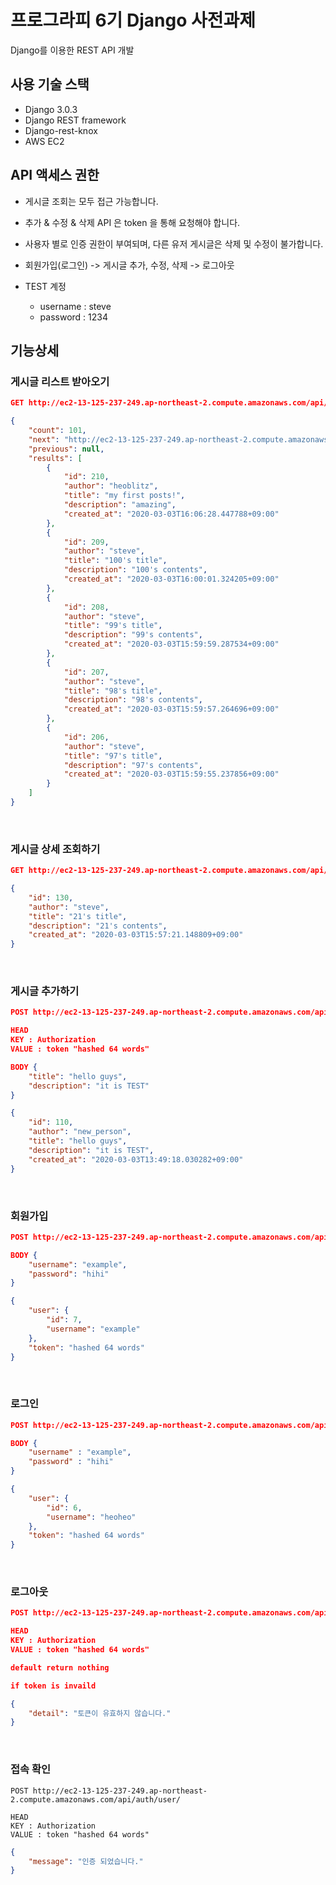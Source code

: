 # 프로그라피 6기 Django 사전과제

Django를 이용한 REST API 개발

## 사용 기술 스택

* Django 3.0.3
* Django REST framework
* Django-rest-knox
* AWS EC2

## API 액세스 권한

* 게시글 조회는 모두 접근 가능합니다.

* 추가 & 수정 & 삭제 API 은 token 을 통해 요청해야 합니다.

* 사용자 별로 인증 권한이 부여되며, 다른 유저 게시글은 삭제 및 수정이 불가합니다.

* 회원가입(로그인) -> 게시글 추가, 수정, 삭제 -> 로그아웃

* TEST 계정

    * username : steve
    * password : 1234

### 

## 기능상세

### 게시글 리스트 받아오기

```json
GET http://ec2-13-125-237-249.ap-northeast-2.compute.amazonaws.com/api/posts/
```
```json
{
    "count": 101,
    "next": "http://ec2-13-125-237-249.ap-northeast-2.compute.amazonaws.com/api/posts/?page=2",
    "previous": null,
    "results": [
        {
            "id": 210,
            "author": "heoblitz",
            "title": "my first posts!",
            "description": "amazing",
            "created_at": "2020-03-03T16:06:28.447788+09:00"
        },
        {
            "id": 209,
            "author": "steve",
            "title": "100's title",
            "description": "100's contents",
            "created_at": "2020-03-03T16:00:01.324205+09:00"
        },
        {
            "id": 208,
            "author": "steve",
            "title": "99's title",
            "description": "99's contents",
            "created_at": "2020-03-03T15:59:59.287534+09:00"
        },
        {
            "id": 207,
            "author": "steve",
            "title": "98's title",
            "description": "98's contents",
            "created_at": "2020-03-03T15:59:57.264696+09:00"
        },
        {
            "id": 206,
            "author": "steve",
            "title": "97's title",
            "description": "97's contents",
            "created_at": "2020-03-03T15:59:55.237856+09:00"
        }
    ]
}
```
<br>

### 게시글 상세 조회하기

```json
GET http://ec2-13-125-237-249.ap-northeast-2.compute.amazonaws.com/api/posts/{id}/
```
```json
{
    "id": 130,
    "author": "steve",
    "title": "21's title",
    "description": "21's contents",
    "created_at": "2020-03-03T15:57:21.148809+09:00"
}
```
<br>

### 게시글 추가하기

```json
POST http://ec2-13-125-237-249.ap-northeast-2.compute.amazonaws.com/api/posts/create/

HEAD
KEY : Authorization
VALUE : token "hashed 64 words"

BODY {
    "title": "hello guys",
    "description": "it is TEST"
}
```
```json
{
    "id": 110,
    "author": "new_person",
    "title": "hello guys",
    "description": "it is TEST",
    "created_at": "2020-03-03T13:49:18.030282+09:00"
}
```
<br>

### 회원가입

```json
POST http://ec2-13-125-237-249.ap-northeast-2.compute.amazonaws.com/api/auth/register/

BODY {
    "username": "example",
    "password": "hihi"
}
```
```json
{
    "user": {
        "id": 7,
        "username": "example"
    },
    "token": "hashed 64 words"
}
```
<br>

### 로그인
```json
POST http://ec2-13-125-237-249.ap-northeast-2.compute.amazonaws.com/api/auth/login/

BODY {
    "username" : "example",
    "password" : "hihi"
}
```
```json
{
    "user": {
        "id": 6,
        "username": "heoheo"
    },
    "token": "hashed 64 words"
}
```
<br>

### 로그아웃
```json
POST http://ec2-13-125-237-249.ap-northeast-2.compute.amazonaws.com/api/auth/logout/

HEAD
KEY : Authorization
VALUE : token "hashed 64 words"
```
```json
default return nothing

if token is invaild

{
    "detail": "토큰이 유효하지 않습니다."
}
```
<br>

### 접속 확인

```
POST http://ec2-13-125-237-249.ap-northeast-2.compute.amazonaws.com/api/auth/user/

HEAD
KEY : Authorization
VALUE : token "hashed 64 words"
```
```json
{
    "message": "인증 되었습니다."
}
```